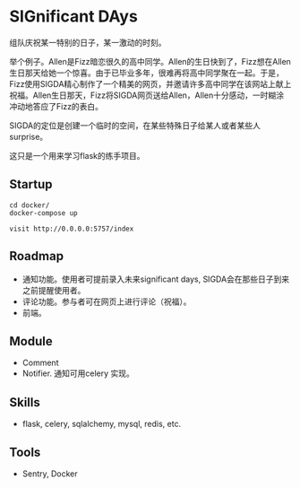 # SIGnificant DAys

组队庆祝某一特别的日子，某一激动的时刻。

举个例子。Allen是Fizz暗恋很久的高中同学。Allen的生日快到了，Fizz想在Allen生日那天给她一个惊喜。由于已毕业多年，很难再将高中同学聚在一起。于是，Fizz使用SIGDA精心制作了一个精美的网页，并邀请许多高中同学在该网站上献上祝福。Allen生日那天，Fizz将SIGDA网页送给Allen，Allen十分感动，一时糊涂冲动地答应了Fizz的表白。

SIGDA的定位是创建一个临时的空间，在某些特殊日子给某人或者某些人surprise。

这只是一个用来学习flask的练手项目。

## Startup

    
    cd docker/
    docker-compose up
    
    visit http://0.0.0.0:5757/index


## Roadmap

* 通知功能。使用者可提前录入未来significant days, SIGDA会在那些日子到来之前提醒使用者。
* 评论功能。参与者可在网页上进行评论（祝福）。
* 前端。


## Module

* Comment
* Notifier. 通知可用celery 实现。

## Skills

* flask, celery, sqlalchemy, mysql, redis, etc.

## Tools

* Sentry, Docker

